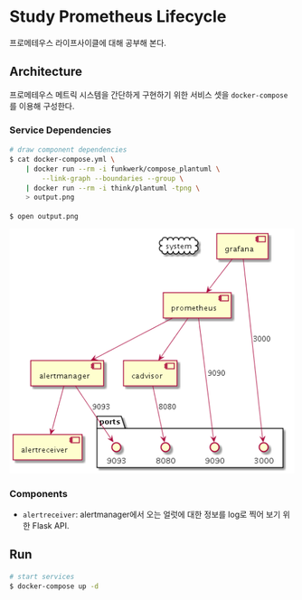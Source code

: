 # Study Prometheus Lifecycle

프로메테우스 라이프사이클에 대해 공부해 본다.

## Architecture

프로메테우스 메트릭 시스템을 간단하게 구현하기 위한 서비스 셋을 `docker-compose`를 이용해 구성한다.

### Service Dependencies

``` sh
# draw component dependencies
$ cat docker-compose.yml \
    | docker run --rm -i funkwerk/compose_plantuml \
        --link-graph --boundaries --group \
    | docker run --rm -i think/plantuml -tpng \
    > output.png

$ open output.png
```

![graph](_doc/output.png)

### Components

- `alertreceiver`: alertmanager에서 오는 얼럿에 대한 정보를 log로 찍어 보기 위한 Flask API.

## Run

``` sh
# start services
$ docker-compose up -d
```
